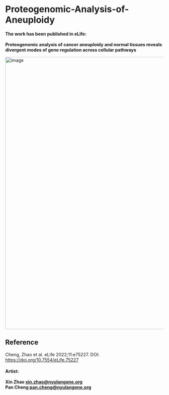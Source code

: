 # Proteogenomic-Analysis-of-Aneuploidy

**The work has been published in eLife:** <br><br>
**Proteogenomic analysis of cancer aneuploidy and normal tissues reveals divergent modes of gene regulation across cellular pathways**

<img width="867" alt="image" src="https://user-images.githubusercontent.com/50238955/186252339-2c755b00-7ce0-4db0-a386-6599bd36edfb.png">

## Reference 
  Cheng, Zhao et al. eLife 2022;11:e75227. DOI: https://doi.org/10.7554/eLife.75227
  
#### Artist:<br> <br> Xin Zhao xin.zhao@nyulangone.org <br> Pan Cheng pan.cheng@nyulangone.org

